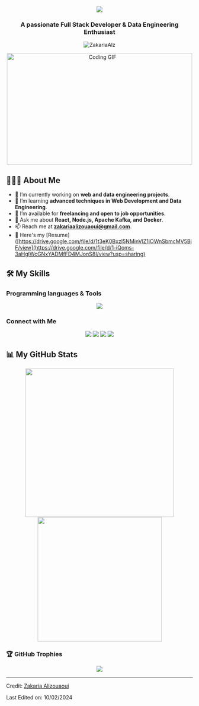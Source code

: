


<h1 align="center">
  <a href="https://git.io/typing-svg">
    <img src="https://readme-typing-svg.herokuapp.com/?lines=Hello,+There!+👋;This+is+Zakaria;Nice+to+meet+you!&center=true&size=30">
  </a>
</h1>

<h3 align="center">A passionate Full Stack Developer & Data Engineering Enthusiast</h3>

<p align="center"> 
  <img src="https://komarev.com/ghpvc/?username=Zakaria100000&label=Profile%20views&color=0e75b6&style=flat-square" alt="ZakariaAlz" />
</p>

<div align="center">
  <img src="https://media.giphy.com/media/SWoSkN6DxTszqIKEqv/giphy.gif" alt="Coding GIF" width="500" height="300">
</div>

## 👨🏻‍💻 About Me

- 🔭 I’m currently working on **web and data engineering projects**.
- 🌱 I’m learning **advanced techniques in Web Development and Data Engineering**.
- 👯 I’m available for **freelancing and open to job opportunities**.
- 💬 Ask me about **React, Node.js, Apache Kafka, and Docker**.
- 📫 Reach me at **zakariaalizouaoui@gmail.com**.
- 📄 Here's my [Resume]([https://drive.google.com/file/d/1t3eK0BxzI5NMinVlZ1iOWnSbmcMV5BjF/view](https://drive.google.com/file/d/1-iQoms-3aHgIWcGNxYADMfFD4MJonS8I/view?usp=sharing)

## 🛠️ My Skills

### Programming languages & Tools

<p align="center">
  <img src="https://skillicons.dev/icons?i=js,react,nodejs,expressjs,java,python,css,html,docker,kafka,mongodb,figma,git,gitlab,vscode,idea,gcp,materialui,maven,postgres,mysql,postman,powershell,npm,linux&perline=5" />
</p>

### Connect with Me

<p align="center">
  <a href="https://linkedin.com/in/ali-zouaoui-zakaria-a89b7a252" target="_blank"><img src="https://img.shields.io/badge/-LinkedIn-%230077B5.svg?&style=for-the-badge&logo=linkedin&logoColor=white"/></a>
  <a href="https://github.com/Zakaria100000" target="_blank"><img src="https://img.shields.io/badge/-GitHub-%23181717.svg?&style=for-the-badge&logo=github&logoColor=white"/></a>
  <a href="https://twitter.com/YOUR_TWITTER_HANDLE" target="_blank"><img src="https://img.shields.io/badge/-Twitter-%231DA1F2.svg?&style=for-the-badge&logo=twitter&logoColor=white"/></a>
  <a href="mailto:zakariaalizouaoui@gmail.com"><img src="https://img.shields.io/badge/-Email-D14836?style=for-the-badge&logo=gmail&logoColor=white"/></a>
</p>

## 📊 My GitHub Stats

<p align="center">
  <img src="https://github-readme-stats.vercel.app/api?username=ZakariaAlz&show_icons=true&theme=algolia" width="400">
  <img src="https://github-readme-stats.vercel.app/api/top-langs/?username=ZakariaAlz&layout=compact&theme=algolia" width="335">
</p>

### 🏆 GitHub Trophies

<p align="center">
  <img src="https://github-profile-trophy.vercel.app/?username=ZakariaAlz&theme=algolia&no-frame=true&no-bg=true&margin-w=4" />
</p>

---
Credit: [Zakaria Alizouaoui](https://github.com/ZakariaAlz)

Last Edited on: 10/02/2024
